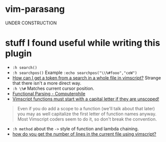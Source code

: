 # vim-parasang
UNDER CONSTRUCTION



# stuff I found useful while writing this plugin

- `:h search()` 
- `:h searchpos()` Example `:echo searchpos("\\%#fooo","ceW")`
- [How can I get a token from a search in a whole file in vimscript?](https://stackoverflow.com/questions/1228100/substituting-zero-width-match-in-vim-script) Strange that there isn't a more direct way.
- `:h \%#` Matches current cursor position.
- [Functional Parsing - Computerphile](https://www.youtube.com/watch?v=dDtZLm7HIJs)
- [Vimscript functions must start with a capital letter if they are unscoped!](https://learnvimscriptthehardway.stevelosh.com/chapters/23.html)

> Even if you do add a scope to a function (we'll talk about that later) you may as well capitalize the first letter of function names anyway. Most Vimscript coders seem to do it, so don't break the convention.

- `:h method` about the `->` style of function and lambda chaining.
- [how do you get the number of lines in the current file using vimscript?](https://stackoverflow.com/questions/13372621/in-vim-how-do-you-get-the-number-of-lines-in-the-current-file-using-vimscript)

